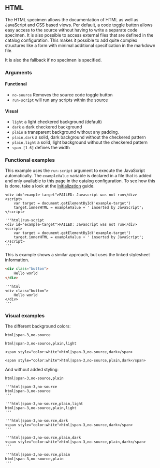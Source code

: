 ## HTML


The HTML specimen allows the documentation of HTML as well as JavaScript and CSS based views.
Per default, a code toggle button allows easy access to the source without having to write a separate code specimen. It is also possible to access external files that are defined in the catalog configuration. This makes it possible to add quite complex structures like a form with minimal additional specification in the markdown file. 

It is also the fallback if no specimen is specified.

### Arguments
#### Functional
* `no-source` Removes the source code toggle button
* `run-script` will run any scripts within the source

#### Visual
* `light` a light checkered background (default)
* `dark` a dark checkered background
* `plain` a transparent background without any padding.
* `plain,dark` a solid, dark background without the checkered pattern
* `plain,light` a solid, light background without the checkered pattern
* `span-[1-6]` defines the width


### Functional examples

This example uses the `run-script` argument to execute the JavaScript automatically. The `exampleValue` variable is declared in a file that is added and only available to this page in the catalog configuration. To see how this is done, take a look at the [Initialization](/#/usage) guide.

```html|run-script
<div id="example-target">FAILED: Javascript was not run</div>
<script>
    var target = document.getElementById('example-target')
    target.innerHTML = exampleValue + ' inserted by JavaScript';
</script>
```


```code
'''html|run-script
<div id="example-target">FAILED: Javascript was not run</div>
<script>
    var target = document.getElementById('example-target')
    target.innerHTML = exampleValue + ' inserted by JavaScript';
</script>
'''
```


This is example shows a similar approach, but uses the linked stylesheet information.

```html
<div class="button">
    Hello world
</div>
```

```code
'''html
<div class="button">
    Hello world
</div>
'''
```



### Visual examples

The different background colors:

```html|span-3,no-source
html|span-3,no-source
```

```html|span-3,no-source,plain,light
html|span-3,no-source,plain,light
```

```html|span-3,no-source,dark
<span style="color:white">html|span-3,no-source,dark</span>
```

```html|span-3,no-source,plain,dark
<span style="color:white">html|span-3,no-source,plain,dark</span>
```

And without added styling:

```html|span-3,no-source,plain
html|span-3,no-source,plain
```



```code|collapsed
'''html|span-3,no-source
html|span-3,no-source
'''

'''html|span-3,no-source,plain,light
html|span-3,no-source,plain,light
'''

'''html|span-3,no-source,dark
<span style="color:white">html|span-3,no-source,dark</span>
'''

'''html|span-3,no-source,plain,dark
<span style="color:white">html|span-3,no-source,plain,dark</span>
'''

'''html|span-3,no-source,plain
html|span-3,no-source,plain
'''
```


